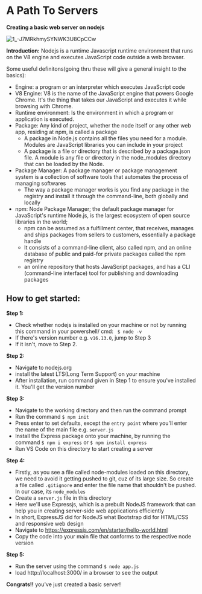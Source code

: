 # A Path To Servers
**Creating a basic web server on nodejs**

![1_-J7MRkhmySYNWK3U8CpCCw](https://user-images.githubusercontent.com/61817392/139218102-1a6d36a4-3d2b-44d1-a681-8265289af297.png)

**Introduction:**
Nodejs is a runtime Javascript runtime environment that runs on the V8 engine and executes JavaScript code outside a web browser. 

Some useful definitons(going thru these will give a general insight to the basics):
- Engine: a program or an interpreter which executes JavaScript code
- V8 Engine: V8 is the name of the JavaScript engine that powers Google Chrome. It's the thing that takes our JavaScript and executes it while browsing with Chrome.
- Runtime environment: Is the environment in which a program or application is executed.
- Package: Any kind of project, whether the node itself or any other web app, residing at npm, is called a package
  - A package in Node.js contains all the files you need for a module. Modules are JavaScript libraries you can include in your project
  - A package is a file or directory that is described by a package.json file. A module is any file or directory in the node_modules directory that can be loaded by the Node.
- Package Manager: A package manager or package management system is a collection of software tools that automates the process of managing softwares
  - The way a package manager works is you find any package in the registry and install it through the command-line, both globally and locally
- npm: Node Package Manager; the default package manager for JavaScript's runtime Node.js, is the largest ecosystem of open source libraries in the world;
  - npm can be assumed as a fulfillment center, that receives, manages and ships packages from sellers to customers, essentially a package handle
  - It consists of a command-line client, also called npm, and an online database of public and paid-for private packages called the npm registry
  - an online repository that hosts JavaScript packages, and has a CLI (command-line interface) tool for publishing and downloading packages



## How to get started:

**Step 1:**
- Check whether nodejs is installed on your machine or not by running this command in your powershell/ cmd: ` $ node -v`
- If there's version number e.g. `v16.13.0`, jump to Step 3
- If it isn't, move to Step 2.

**Step 2:**
- Navigate to nodejs.org
- install the latest LTS(Long Term Support) on your machine
- After installation, run command given in Step 1 to ensure you've installed it. You'll get the version number

**Step 3:**
- Navigate to the working directory and then run the command prompt
- Run the command `$ npm init` 
- Press enter to set defaults, except the `entry point` where you'll enter the name of the main file e.g. `server.js`
- Install the Express package onto your machine, by running the command `$ npm i express` or `$ npm install express`
- Run VS Code on this directory to start creating a server

**Step 4:**
- Firstly, as you see a file called node-modules loaded on this directory, we need to avoid it getting pushed to git, cuz of its large size. So create a file called `.gitignore` and enter the file name that shouldn't be pushed. In our case, its `node_modules`
- Create a `server.js` file in this directory
- Here we'll use Expressjs, which is a prebuilt NodeJS framework that can help you in creating server-side web applications efficiently
 - In short, ExpressJS did for NodeJS what Bootstrap did for HTML/CSS and responsive web design
- Navigate to https://expressjs.com/en/starter/hello-world.html
- Copy the code into your main file that conforms to the respective node version

**Step 5:**
- Run the server using the command `$ node app.js`
- load http://localhost:3000/ in a browser to see the output

**Congrats!!** you've just created a basic server!
